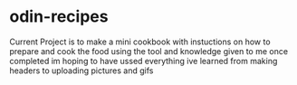# odin-recipes
Current Project is to make a mini cookbook with instuctions
on how to prepare and cook the food using the tool and knowledge
given to me
once completed im hoping to have ussed everything ive learned from making headers to uploading pictures and gifs